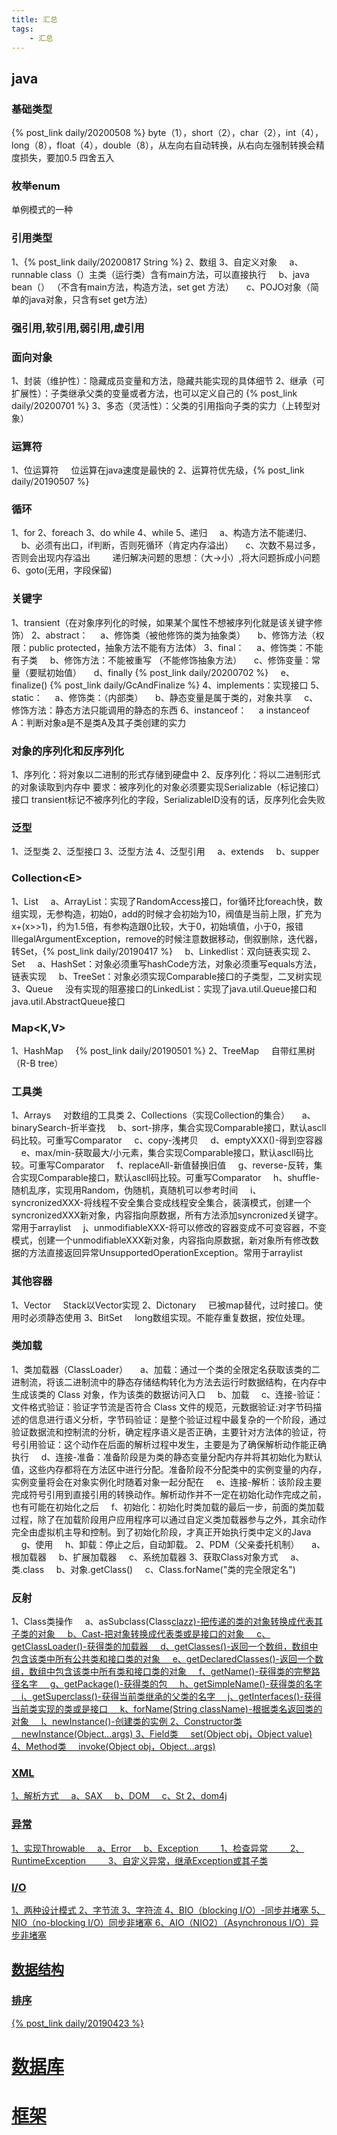 ```yaml
---
title: 汇总
tags: 
	- 汇总
---
```

 <meta name="referrer" content="no-referrer" /><!-- more -->
## java
### 基础类型
{% post_link daily/20200508 %}
byte（1），short（2），char（2），int（4），long（8），float（4），double（8），从左向右自动转换，从右向左强制转换会精度损失，要加0.5 四舍五入
### 枚举enum
单例模式的一种
### 引用类型
1、{% post_link daily/20200817 String %}
2、数组
3、自定义对象
&nbsp;&nbsp;&nbsp;&nbsp;a、runnable class（）主类（运行类）含有main方法，可以直接执行
&nbsp;&nbsp;&nbsp;&nbsp;b、java bean（） （不含有main方法，构造方法，set get 方法）
&nbsp;&nbsp;&nbsp;&nbsp;c、POJO对象（简单的java对象，只含有set get方法）
### 强引用,软引用,弱引用,虚引用
### 面向对象 
1、封装（维护性）：隐藏成员变量和方法，隐藏共能实现的具体细节
2、继承（可扩展性）：子类继承父类的变量或者方法，也可以定义自己的 {% post_link daily/20200701 %}
3、多态（灵活性）：父类的引用指向子类的实力（上转型对象）
### 运算符
1、位运算符
&nbsp;&nbsp;&nbsp;&nbsp;位运算在java速度是最快的
2、运算符优先级，{% post_link daily/20190507 %}
### 循环
1、for
2、foreach
3、do while
4、while
5、递归
&nbsp;&nbsp;&nbsp;&nbsp;a、构造方法不能递归、
&nbsp;&nbsp;&nbsp;&nbsp;b、必须有出口，if判断，否则死循环（肯定内存溢出）
&nbsp;&nbsp;&nbsp;&nbsp;c、次数不易过多，否则会出现内存溢出
&nbsp;&nbsp;&nbsp;&nbsp;&nbsp;&nbsp;&nbsp;&nbsp;递归解决问题的思想：（大->小）,将大问题拆成小问题
6、goto(无用，字段保留)
### 关键字
1、transient（在对象序列化的时候，如果某个属性不想被序列化就是该关键字修饰）
2、abstract：
&nbsp;&nbsp;&nbsp;&nbsp;a、修饰类（被他修饰的类为抽象类）
&nbsp;&nbsp;&nbsp;&nbsp;b、修饰方法（权限：public protected，抽象方法不能有方法体）
3、final：
&nbsp;&nbsp;&nbsp;&nbsp;a、修饰类：不能有子类
&nbsp;&nbsp;&nbsp;&nbsp;b、修饰方法：不能被重写 （不能修饰抽象方法）
&nbsp;&nbsp;&nbsp;&nbsp;c、修饰变量：常量（要赋初始值）
&nbsp;&nbsp;&nbsp;&nbsp;d、finally {% post_link daily/20200702 %}
&nbsp;&nbsp;&nbsp;&nbsp;e、finalize() {% post_link daily/GcAndFinalize %}
4、implements：实现接口
5、static：
&nbsp;&nbsp;&nbsp;&nbsp;a、修饰类：（内部类）
&nbsp;&nbsp;&nbsp;&nbsp;b、静态变量是属于类的，对象共享
&nbsp;&nbsp;&nbsp;&nbsp;c、修饰方法：静态方法只能调用的静态的东西
6、instanceof：
&nbsp;&nbsp;&nbsp;&nbsp;a instanceof A：判断对象a是不是类A及其子类创建的实力
### 对象的序列化和反序列化
1、序列化：将对象以二进制的形式存储到硬盘中
2、反序列化：将以二进制形式的对象读取到内存中
要求：被序列化的对象必须要实现Serializable（标记接口）接口
transient标记不被序列化的字段，SerializableID没有的话，反序列化会失败
### 泛型
1、泛型类
2、泛型接口
3、泛型方法
4、泛型引用
&nbsp;&nbsp;&nbsp;&nbsp;a、extends
&nbsp;&nbsp;&nbsp;&nbsp;b、supper
### Collection&lt;E&gt;
1、List
&nbsp;&nbsp;&nbsp;&nbsp;a、ArrayList：实现了RandomAccess接口，for循环比foreach快，数组实现，无参构造，初始0，add的时候才会初始为10，阀值是当前上限，扩充为x+(x>>1)，约为1.5倍，有参构造跟0比较，大于0，初始填值，小于0，报错IllegalArgumentException，remove的时候注意数据移动，倒叙删除，迭代器，转Set，{% post_link daily/20190417 %}
&nbsp;&nbsp;&nbsp;&nbsp;b、Linkedlist：双向链表实现
2、Set
&nbsp;&nbsp;&nbsp;&nbsp;a、HashSet：对象必须重写hashCode方法，对象必须重写equals方法，链表实现
&nbsp;&nbsp;&nbsp;&nbsp;b、TreeSet：对象必须实现Comparable接口的子类型，二叉树实现
3、Queue
&nbsp;&nbsp;&nbsp;&nbsp;没有实现的阻塞接口的LinkedList：实现了java.util.Queue接口和java.util.AbstractQueue接口
### Map&lt;K,V&gt;
1、HashMap
&nbsp;&nbsp;&nbsp;&nbsp;{% post_link daily/20190501 %}
2、TreeMap
&nbsp;&nbsp;&nbsp;&nbsp;自带红黑树（R-B tree）
### 工具类
1、Arrays
&nbsp;&nbsp;&nbsp;&nbsp;对数组的工具类
2、Collections（实现Collection的集合）
&nbsp;&nbsp;&nbsp;&nbsp;a、binarySearch-折半查找
&nbsp;&nbsp;&nbsp;&nbsp;b、sort-排序，集合实现Comparable接口，默认ascll码比较。可重写Comparator
&nbsp;&nbsp;&nbsp;&nbsp;c、copy-浅拷贝
&nbsp;&nbsp;&nbsp;&nbsp;d、emptyXXX()-得到空容器
&nbsp;&nbsp;&nbsp;&nbsp;e、max/min-获取最大/小元素，集合实现Comparable接口，默认ascll码比较。可重写Comparator
&nbsp;&nbsp;&nbsp;&nbsp;f、replaceAll-新值替换旧值
&nbsp;&nbsp;&nbsp;&nbsp;g、reverse-反转，集合实现Comparable接口，默认ascll码比较。可重写Comparator
&nbsp;&nbsp;&nbsp;&nbsp;h、shuffle-随机乱序，实现用Random，伪随机，真随机可以参考时间
&nbsp;&nbsp;&nbsp;&nbsp;i、syncronizedXXX-将线程不安全集合变成线程安全集合，装潢模式，创建一个syncronizedXXX新对象，内容指向原数据，所有方法添加syncronized关键字。常用于arraylist
&nbsp;&nbsp;&nbsp;&nbsp;j、unmodifiableXXX-将可以修改的容器变成不可变容器，不变模式，创建一个unmodifiableXXX新对象，内容指向原数据，新对象所有修改数据的方法直接返回异常UnsupportedOperationException。常用于arraylist
### 其他容器
1、Vector
&nbsp;&nbsp;&nbsp;&nbsp;Stack以Vector实现
2、Dictonary
&nbsp;&nbsp;&nbsp;&nbsp;已被map替代，过时接口。使用时必须静态使用
3、BitSet
&nbsp;&nbsp;&nbsp;&nbsp;long数组实现。不能存重复数据，按位处理。
### 类加载
1、类加载器（ClassLoader）
&nbsp;&nbsp;&nbsp;&nbsp;a、加载：通过一个类的全限定名获取该类的二进制流，将该二进制流中的静态存储结构转化为方法去运行时数据结构，在内存中生成该类的 Class 对象，作为该类的数据访问入口
&nbsp;&nbsp;&nbsp;&nbsp;b、加载
&nbsp;&nbsp;&nbsp;&nbsp;c、连接-验证：文件格式验证：验证字节流是否符合 Class 文件的规范，元数据验证:对字节码描述的信息进行语义分析，字节码验证：是整个验证过程中最复杂的一个阶段，通过验证数据流和控制流的分析，确定程序语义是否正确，主要针对方法体的验证，符号引用验证：这个动作在后面的解析过程中发生，主要是为了确保解析动作能正确执行
&nbsp;&nbsp;&nbsp;&nbsp;d、连接-准备：准备阶段是为类的静态变量分配内存并将其初始化为默认值，这些内存都将在方法区中进行分配。准备阶段不分配类中的实例变量的内存，实例变量将会在对象实例化时随着对象一起分配在 
&nbsp;&nbsp;&nbsp;&nbsp;e、连接-解析：该阶段主要完成符号引用到直接引用的转换动作。解析动作并不一定在初始化动作完成之前，也有可能在初始化之后
&nbsp;&nbsp;&nbsp;&nbsp;f、初始化：初始化时类加载的最后一步，前面的类加载过程，除了在加载阶段用户应用程序可以通过自定义类加载器参与之外，其余动作完全由虚拟机主导和控制。到了初始化阶段，才真正开始执行类中定义的Java 
&nbsp;&nbsp;&nbsp;&nbsp;g、使用
&nbsp;&nbsp;&nbsp;&nbsp;h、卸载：停止之后，自动卸载。
2、PDM（父亲委托机制）
&nbsp;&nbsp;&nbsp;&nbsp;a、根加载器
&nbsp;&nbsp;&nbsp;&nbsp;b、扩展加载器
&nbsp;&nbsp;&nbsp;&nbsp;c、系统加载器
3、获取Class对象方式
&nbsp;&nbsp;&nbsp;&nbsp;a、类.class
&nbsp;&nbsp;&nbsp;&nbsp;b、对象.getClass()
&nbsp;&nbsp;&nbsp;&nbsp;c、Class.forName("类的完全限定名")
### 反射
1、Class类操作
&nbsp;&nbsp;&nbsp;&nbsp;a、asSubclass(Class<U>clazz)-把传递的类的对象转换成代表其子类的对象
&nbsp;&nbsp;&nbsp;&nbsp;b、Cast-把对象转换成代表类或是接口的对象
&nbsp;&nbsp;&nbsp;&nbsp;c、getClassLoader()-获得类的加载器
&nbsp;&nbsp;&nbsp;&nbsp;d、getClasses()-返回一个数组，数组中包含该类中所有公共类和接口类的对象
&nbsp;&nbsp;&nbsp;&nbsp;e、getDeclaredClasses()-返回一个数组，数组中包含该类中所有类和接口类的对象
&nbsp;&nbsp;&nbsp;&nbsp;f、getName()-获得类的完整路径名字
&nbsp;&nbsp;&nbsp;&nbsp;g、getPackage()-获得类的包
&nbsp;&nbsp;&nbsp;&nbsp;h、getSimpleName()-获得类的名字
&nbsp;&nbsp;&nbsp;&nbsp;i、getSuperclass()-获得当前类继承的父类的名字
&nbsp;&nbsp;&nbsp;&nbsp;j、getInterfaces()-获得当前类实现的类或是接口
&nbsp;&nbsp;&nbsp;&nbsp;k、forName(String className)-根据类名返回类的对象
&nbsp;&nbsp;&nbsp;&nbsp;l、newInstance()-创建类的实例
2、Constructor类
&nbsp;&nbsp;&nbsp;&nbsp;newInstance(Object...args)
3、Field类
&nbsp;&nbsp;&nbsp;&nbsp;set(Object obj，Object value)
4、Method类
&nbsp;&nbsp;&nbsp;&nbsp;invoke(Object obj，Object...args)
### XML
1、解析方式
&nbsp;&nbsp;&nbsp;&nbsp;a、SAX
&nbsp;&nbsp;&nbsp;&nbsp;b、DOM
&nbsp;&nbsp;&nbsp;&nbsp;c、St
2、dom4j
### 异常
1、实现Throwable
&nbsp;&nbsp;&nbsp;&nbsp;a、Error
&nbsp;&nbsp;&nbsp;&nbsp;b、Exception
&nbsp;&nbsp;&nbsp;&nbsp;&nbsp;&nbsp;&nbsp;&nbsp;1、检查异常
&nbsp;&nbsp;&nbsp;&nbsp;&nbsp;&nbsp;&nbsp;&nbsp;2、RuntimeException
&nbsp;&nbsp;&nbsp;&nbsp;&nbsp;&nbsp;&nbsp;&nbsp;3、自定义异常，继承Exception或其子类
### I/O
1、两种设计模式
2、字节流
3、字符流
4、BIO（blocking I/O）-同步并堵塞
5、NIO（no-blocking I/O）同步非堵塞
6、AIO（NIO2）（Asynchronous I/O）异步非堵塞
## 数据结构
### 排序
{% post_link daily/20190423 %}
# 数据库
# 框架
